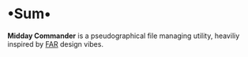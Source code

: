 # •Sum•
__Midday Commander__ is a pseudographical file managing utility, heaviliy inspired by [FAR](https://github.com/FarGroup/FarManager) design vibes.
